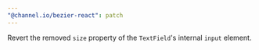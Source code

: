 ```yaml
---
"@channel.io/bezier-react": patch
---
```


Revert the removed `size` property of the `TextField`'s internal `input` element.
